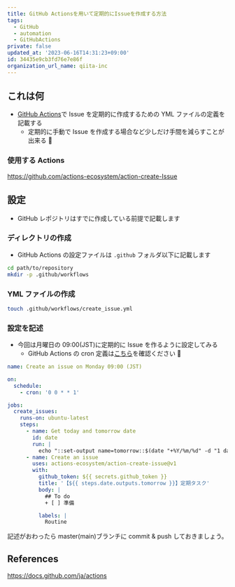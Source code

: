 ```yaml
---
title: GitHub Actionsを用いて定期的にIssueを作成する方法
tags:
  - GitHub
  - automation
  - GitHubActions
private: false
updated_at: '2023-06-16T14:31:23+09:00'
id: 34435e9cb3fd76e7e86f
organization_url_name: qiita-inc
---
```


## これは何

- [GitHub Actions](https://docs.github.com/ja/actions)で Issue を定期的に作成するための YML ファイルの定義を記載する
  - 定期的に手動で Issue を作成する場合など少しだけ手間を減らすことが出来る :muscle:

### 使用する Actions

https://github.com/actions-ecosystem/action-create-Issue

## 設定

- GitHub レポジトリはすでに作成している前提で記載します

### ディレクトリの作成

- GitHub Actions の設定ファイルは `.github` フォルダ以下に記載します

```bash
cd path/to/repository
mkdir -p .github/workflows
```

### YML ファイルの作成

```bash
touch .github/workflows/create_issue.yml
```

### 設定を記述

- 今回は月曜日の 09:00(JST)に定期的に Issue を作るように設定してみる
  - GitHub Actions の cron 定義は[こちら](https://docs.github.com/ja/actions/reference/events-that-trigger-workflows#scheduled-events)を確認ください :pray:

```yml
name: Create an issue on Monday 09:00 (JST)

on:
  schedule:
    - cron: '0 0 * * 1'

jobs:
  create_issues:
    runs-on: ubuntu-latest
    steps:
      - name: Get today and tomorrow date
        id: date
        run: |
          echo "::set-output name=tomorrow::$(date "+%Y/%m/%d" -d "1 day")"
      - name: Create an issue
        uses: actions-ecosystem/action-create-issue@v1
        with:
          github_token: ${{ secrets.github_token }}
          title: '【${{ steps.date.outputs.tomorrow }}】定期タスク'
          body: |
            ## To do
            + [ ] 準備

          labels: |
            Routine
```

記述がおわったら master(main)ブランチに commit & push しておきましょう。

## References

https://docs.github.com/ja/actions

